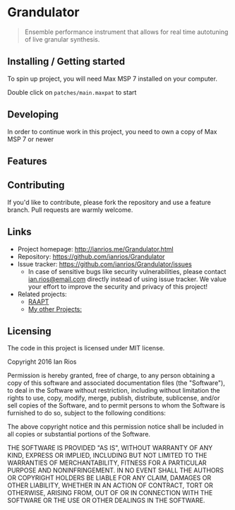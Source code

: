 <!-- ![Logo of the project](https://raw.githubusercontent.com/jehna/readme-best-practices/master/sample-logo.png) -->

# Grandulator

> Ensemble performance instrument that allows for real time autotuning of live granular synthesis.

<!-- add content -->

## Installing / Getting started

To spin up project, you will need Max MSP 7 installed on your computer.

Double click on `patches/main.maxpat` to start

## Developing

In order to continue work in this project, you need to own a copy of Max MSP 7 or newer

## Features

<!-- add content -->

## Contributing

If you'd like to contribute, please fork the repository and use a feature
branch. Pull requests are warmly welcome.

## Links

- Project homepage: http://ianrios.me/Grandulator.html
- Repository: https://github.com/ianrios/Grandulator
- Issue tracker: https://github.com/ianrios/Grandulator/issues
  - In case of sensitive bugs like security vulnerabilities, please contact
    ian.rios@email.com directly instead of using issue tracker. We value your effort
    to improve the security and privacy of this project!
- Related projects:
  - [RAAPT](https://github.com/ianrios/RAAPT)
  - [My other Projects:](http://ianrios.me/projects.html)

## Licensing

The code in this project is licensed under MIT license.

Copyright 2016 Ian Rios

Permission is hereby granted, free of charge, to any person obtaining a copy of this software and associated documentation files (the "Software"), to deal in the Software without restriction, including without limitation the rights to use, copy, modify, merge, publish, distribute, sublicense, and/or sell copies of the Software, and to permit persons to whom the Software is furnished to do so, subject to the following conditions:

The above copyright notice and this permission notice shall be included in all copies or substantial portions of the Software.

THE SOFTWARE IS PROVIDED "AS IS", WITHOUT WARRANTY OF ANY KIND, EXPRESS OR IMPLIED, INCLUDING BUT NOT LIMITED TO THE WARRANTIES OF MERCHANTABILITY, FITNESS FOR A PARTICULAR PURPOSE AND NONINFRINGEMENT. IN NO EVENT SHALL THE AUTHORS OR COPYRIGHT HOLDERS BE LIABLE FOR ANY CLAIM, DAMAGES OR OTHER LIABILITY, WHETHER IN AN ACTION OF CONTRACT, TORT OR OTHERWISE, ARISING FROM, OUT OF OR IN CONNECTION WITH THE SOFTWARE OR THE USE OR OTHER DEALINGS IN THE SOFTWARE.
